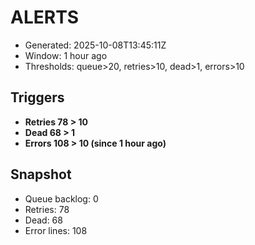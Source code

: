 # ALERTS

- Generated: 2025-10-08T13:45:11Z
- Window: 1 hour ago
- Thresholds: queue>20, retries>10, dead>1, errors>10

## Triggers
- **Retries 78 > 10**
- **Dead 68 > 1**
- **Errors 108 > 10 (since 1 hour ago)**

## Snapshot
- Queue backlog: 0
- Retries: 78
- Dead: 68
- Error lines: 108
